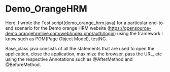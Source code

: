 # Demo_OrangeHRM

 Here, I wrote the Test script(demo_orange_hrm.java) for a particular end-to-end scenario for the Demo orange HRM website (https://opensource-demo.orangehrmlive.com/web/index.php/auth/login) using the framework I
 know such as POM(Page Object Model), testNG. 
 
 Base_class.java consists of all the statements that are used to open the application, close the application, maximize the browser, pass the URL, etc using the respective Annotations such as @AfterMethod and 
 @BeforeMethod.
